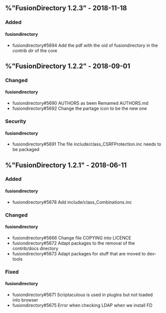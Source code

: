 ## %"FusionDirectory 1.2.3" - 2018-11-18

### Added

#### fusiondirectory
- fusiondirectory#5694 Add the pdf with the oid of fusiondirectory in the contrib dir of the core

## %"FusionDirectory 1.2.2" - 2018-09-01

### Changed

#### fusiondirectory
- fusiondirectory#5690 AUTHORS as been Remamed AUTHORS.md
- fusiondirectory#5692 Change the partage icon to be the new one

### Security

#### fusiondirectory
- fusiondirectory#5691 The file include/class_CSRFProtection.inc needs to be packaged


## %"FusionDirectory 1.2.1" - 2018-06-11

### Added

#### fusiondirectory
- fusiondirectory#5678 Add include/class_Combinations.inc

### Changed

#### fusiondirectory
- fusiondirectory#5666 Change file COPYING into LICENCE
- fusiondirectory#5672 Adapt packages to the removal of the contrib/docs directory
- fusiondirectory#5673 Adapt packages for stuff that are moved to dev-tools

### Fixed

#### fusiondirectory
- fusiondirectory#5671 Scriptaculous is used in plugins but not loaded into browser
- fusiondirectory#5675 Error when checking LDAP when we install FD

